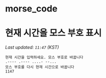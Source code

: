 # morse_code
# 현재 시간을 모스 부호 표시
<!-- MORSE_TIME_START -->
_Last updated: `11:47` (KST)_

```
현재 시간을 입력하세요. 모스 부호로 바꿉니다
.---- .---- ....- --...
모스 부호를 다시 현재 시간으로 바꿉니다
1147
```
<!-- MORSE_TIME_END -->
